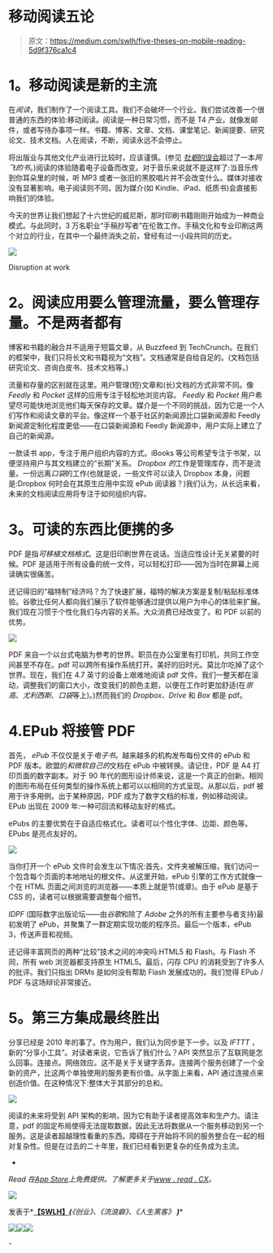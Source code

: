 # 移动阅读五论

> 原文：<https://medium.com/swlh/five-theses-on-mobile-reading-5d9f376ca1c4>

# **1。移动阅读是新的主流**

在*阅读*，我们制作了一个阅读工具。我们不会破坏一个行业。我们尝试改善一个很普通的东西的体验:移动阅读。阅读是一种日常习惯，而不是 T4 产业。就像发邮件，或者写待办事项一样。书籍、博客、文章、文档、课堂笔记、新闻提要、研究论文、技术文档。人在阅读，不断，阅读永远不会停止。

将出版业与其他文化产业进行比较时，应该谨慎。(参见 [*牡蛎*的误会](http://techcrunch.com/2015/09/21/oyster-shuts-down/)超过了一本*网飞的书*。)阅读的体验随着电子设备而改变。对于音乐来说就不是这样了:当音乐传到你耳朵里的时候，听 MP3 或者一张旧的黑胶唱片并不会改变什么。媒体对接收没有显著影响。电子阅读则不同，因为媒介(如 Kindle、iPad、纸质书)会直接影响我们的体验。

今天的世界让我们想起了十六世纪的威尼斯，那时印刷书籍刚刚开始成为一种商业模式。与此同时，3 万名职业“手稿抄写者”在伦敦工作。手稿文化和专业印刷这两个对立的行业，在其中一个最终消失之前，曾经有过一小段共同的历史。

![](img/50bef4a2621dfc8ada8622baff54fb11.png)

Disruption at work

# **2。阅读应用要么管理流量，要么管理存量。不是两者都有**

博客和书籍的融合并不适用于短篇文章，从 Buzzfeed 到 TechCrunch。在我们的框架中，我们只将长文和书籍视为“文档”。文档通常是自给自足的。(文档包括研究论文、咨询白皮书、技术文档等。)

流量和存量的区别就在这里。用户管理(短)文章和(长)文档的方式非常不同。像 *Feedly* 和 *Pocket* 这样的应用专注于轻松地浏览内容。 *Feedly* 和 *Pocket* 用户希望尽可能快地浏览他们每天保存的文章。媒介是一个不同的挑战，因为它是一个人们写作和阅读文章的平台。像这样一个基于社区的新闻源比口袋新闻源和 Feedly 新闻源定制化程度更低——在口袋新闻源和 Feedly 新闻源中，用户实际上建立了自己的新闻源。

一款读书 app，专注于用户组织内容的方式。iBooks 等公司希望专注于书架，以便坚持用户与其文档建立的“长期”关系。 *Dropbox 的*工作是管理库存，而不是流量。一份远离*口袋*的工作(也就是说，一些文件可以读入 Dropbox 本身，问题是:Dropbox 何时会在其原生应用中实现 ePub 阅读器？)我们认为，从长远来看，未来的文档阅读应用将专注于如何组织内容。

# **3。可读的东西比便携的多**

PDF 是指*可移植文档格式*。这是旧印刷世界在说话。当适应性设计无关紧要的时候。PDF 是适用于所有设备的统一文件，可以轻松打印——因为当时在屏幕上阅读确实很痛苦。

还记得旧的“福特制”经济吗？为了快速扩展，福特的解决方案是复制/粘贴标准体验。谷歌比任何人都向我们展示了软件能够通过提供以用户为中心的体验来扩展。我们现在习惯于个性化我们与内容的关系。大众消费已经改变了。和 PDF 以前的优势。

![](img/8fad427913ecf82fd3c74ce338fa3154.png)

PDF 来自一个以台式电脑为参考的世界。职员在办公室里有打印机，共同工作空间甚至不存在。pdf 可以跨所有操作系统打开。美好的旧时光。莫比尔吃掉了这个世界。现在，我们在 4.7 英寸的设备上艰难地阅读 pdf 文件。我们一整天都在滚动，调整我们的窗口大小，改变我们的颜色主题，以便在工作时更加舒适(在*崇高*、*尤利西斯*、*口袋*等上)。)然而我们的 *Dropbox、Drive* 和 *Box* 都是 pdf。

# 4.EPub 将接管 PDF

首先， *ePub* 不仅仅是关于*电子书*。越来越多的机构发布每份文件的 ePub 和 PDF 版本。欧盟的*和微软自己的*文档在 ePub 中被转换。请记住，PDF 是 A4 打印页面的数字副本。对于 90 年代的图形设计师来说，这是一个真正的创新。相同的图形布局在任何类型的操作系统上都可以以相同的方式呈现。从那以后，pdf 被用于许多用例。出于某种原因，PDF 成为了数字文档的标准，例如移动阅读。EPub 出现在 2009 年:一种可回流和移动友好的格式。

ePubs 的主要优势在于自适应格式化。读者可以个性化字体、边距、颜色等。EPubs 是亮点友好的。

![](img/f3d0722b8e47964e0d487f2bdd8b13d2.png)

当你打开一个 ePub 文件时会发生以下情况:首先，文件夹被解压缩，我们访问一个包含每个页面的本地地址的根文件。从这里开始，ePub 引擎的工作方式就像一个在 HTML 页面之间浏览的浏览器——本质上就是节(或章)。由于 ePub 是基于 CSS 的，读者可以根据需要调整每个细节。

*IDPF* (国际数字出版论坛——由*谷歌*和除了 *Adobe* 之外的所有主要参与者支持)最初发明了 ePub，并聚集了一群定期实现功能的程序员。最后一个版本，ePub 3，传送声音和视频。

还记得丰富网页的两种“比较”技术之间的冲突吗:HTML5 和 Flash。与 Flash 不同，所有 web 浏览器都支持原生 HTML5。最后，闪存 CPU 的消耗受到了许多人的批评。我们只指出 DRMs 是如何没有帮助 Flash 发展成功的。我们觉得 EPub / PDF 与这场辩论非常接近。

# **5。第三方集成最终胜出**

分享已经是 2010 年的事了。作为用户，我们认为同步是下一步。以及 *IFTTT* ，新的“分享小工具”。对读者来说，它告诉了我们什么？API 突然显示了互联网是怎么回事。连接点。网络效应。这不是关于关键字丢弃。连接两个服务创建了一个全新的资产，比这两个单独使用的服务更有价值。从字面上来看，API 通过连接点来创造价值。在这种情况下:整体大于其部分的总和。

![](img/d601c78d15d3f2563d4132f85ae87aa0.png)

阅读的未来将受到 API 架构的影响，因为它有助于读者提高效率和生产力。请注意，pdf 的固定布局使得无法提取数据，因此无法将数据从一个服务移动到另一个服务。这是读者超越理性看重的东西。障碍在于开始将不同的服务整合在一起的相对复杂性。但是在过去的二十年里，我们已经看到更复杂的任务成为主流。

*

*Read 在*[*App Store*](https://itunes.apple.com/us/app/read-ultimate-epub-reader/id996572662?mt=8)*上免费提供。了解更多关于*[*www . read . CX*](http://www.read.cx)*。*

![](img/c1192ebad88d6b1fc6ae1d6a2bc61154.png)

发表于*[**【SWLH】**](https://medium.com/swlh)***(****《创业》、《流浪癖》、《人生黑客》* ***)****

*[![](img/de26c089e79a3a2a25d2b750ff6db50f.png)](http://supply.us9.list-manage.com/subscribe?u=310af6eb2240d299c7032ef6c&id=d28d8861ad)**[![](img/f47a578114e0a96bdfabc3a5400688d5.png)](https://medium.com/swlh)**[![](img/c1351daa9c4f0c8ac516addb60c82f6b.png)](https://twitter.com/swlh_)*

*-*